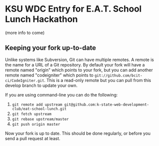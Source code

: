 # KSU WDC Entry for E.A.T. School Lunch Hackathon

(more info to come)

## Keeping your fork up-to-date

Unlike systems like Subversion, Git can have multiple remotes. A remote is the name for a URL of a Git repository. By default your fork will have a remote named "origin" which points to your fork, but you can add another remote named "codeigniter" which points to `git://github.com/bcit-ci/CodeIgniter.git`. This is a read-only remote but you can pull from this develop branch to update your own.

If you are using command-line you can do the following:

1. `git remote add upstream git@github.com:k-state-web-development-club/eat-school-lunch.git`
1. `git fetch upstream`
1. `git rebase upstream/master`
1. `git push origin master`

Now your fork is up to date. This should be done regularly, or before you send a pull request at least.
